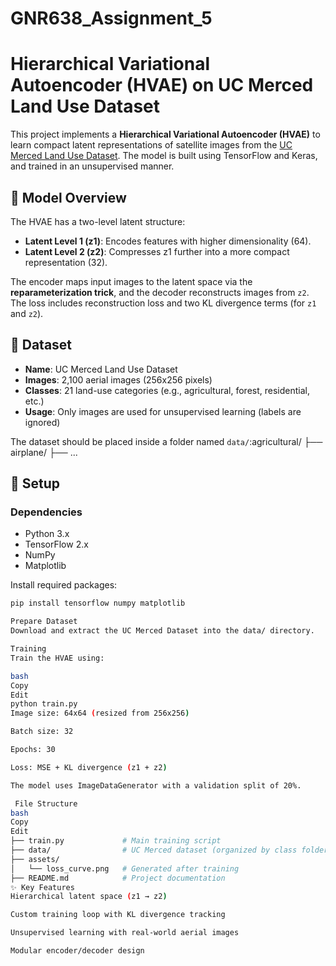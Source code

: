 # GNR638_Assignment_5
# Hierarchical Variational Autoencoder (HVAE) on UC Merced Land Use Dataset

This project implements a **Hierarchical Variational Autoencoder (HVAE)** to learn compact latent representations of satellite images from the [UC Merced Land Use Dataset](https://www.cs.ucmerced.edu/~gertner/courses/271/2018/project/UC_Merced_LandUse.zip). The model is built using TensorFlow and Keras, and trained in an unsupervised manner.

## 🧠 Model Overview

The HVAE has a two-level latent structure:

- **Latent Level 1 (z1)**: Encodes features with higher dimensionality (64).
- **Latent Level 2 (z2)**: Compresses z1 further into a more compact representation (32).

The encoder maps input images to the latent space via the **reparameterization trick**, and the decoder reconstructs images from `z2`. The loss includes reconstruction loss and two KL divergence terms (for `z1` and `z2`).

## 📂 Dataset

- **Name**: UC Merced Land Use Dataset
- **Images**: 2,100 aerial images (256x256 pixels)
- **Classes**: 21 land-use categories (e.g., agricultural, forest, residential, etc.)
- **Usage**: Only images are used for unsupervised learning (labels are ignored)

The dataset should be placed inside a folder named `data/`:agricultural/ ├── airplane/ ├── ...


## 🔧 Setup

### Dependencies

- Python 3.x
- TensorFlow 2.x
- NumPy
- Matplotlib

Install required packages:

```bash
pip install tensorflow numpy matplotlib

Prepare Dataset
Download and extract the UC Merced Dataset into the data/ directory.

Training
Train the HVAE using:

bash
Copy
Edit
python train.py
Image size: 64x64 (resized from 256x256)

Batch size: 32

Epochs: 30

Loss: MSE + KL divergence (z1 + z2)

The model uses ImageDataGenerator with a validation split of 20%.

 File Structure
bash
Copy
Edit
├── train.py             # Main training script
├── data/                # UC Merced dataset (organized by class folders)
├── assets/
│   └── loss_curve.png   # Generated after training
├── README.md            # Project documentation
✨ Key Features
Hierarchical latent space (z1 → z2)

Custom training loop with KL divergence tracking

Unsupervised learning with real-world aerial images

Modular encoder/decoder design

